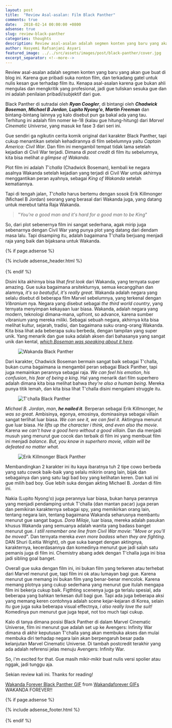 ```yaml
---
layout: post
title:  "Review Asal-asalan: Film Black Panther"
comments: true
date:   2018-02-14 00:00:00 +0800
adsense: true
slug: review-black-panther
categories: thoughts
description: Review asal-asalan adalah segmen konten yang baru yang akan gue buat di blog ini. Karena gue pribadi suka nonton film, dan terkadang gatel untuk nulis kesan gue terhadap film itu. Kenapa asal-asalan karena gue bukan ahli mengulas dan mengkritik yang profesional, jadi gue tuliskan sesuka gue dan ini adalah penilaian pribadi/subjektif dari gue. Tulisan pertama untuk Review asal-asalan adalah Film Black Panther
author: Hasyemi Rafsanjani Asyari
featured_image: ../../src/assets/images/post/black-panther/cover.jpg
excerpt_separator: <!--more-->
---
```


<p class="intro">Review asal-asalan adalah segmen konten yang baru yang akan gue buat di blog ini. Karena gue pribadi suka nonton film, dan terkadang gatel untuk nulis kesan gue terhadap film itu. Kenapa asal-asalan karena gue bukan ahli mengulas dan mengkritik yang profesional, jadi gue tuliskan sesuka gue dan ini adalah penilaian pribadi/subjektif dari gue.</p>

Black Panther di sutradai oleh ___Ryan Coogler___, di bintangi oleh ___Chadwick Boseman___, ___Michael B Jordan___, ___Lupita Nyong'o___, ___Martin Freeman___ dan bintang-bintang lainnya yg kalo disebut pun ga bakal ada yang tau. Terhitung ini adalah film nomer ke-18 (kalau gue hitung-hitung) dari _Marvel Cinematic Universe_, yang masuk ke fase 3 dari seri ini.

Gue sendiri ga ngikutin cerita komik original dari karakter Black Panther, tapi cukup menantikan setelah kehadirannya di film sebelumnya yaitu _Captain America: Civil War_. Dan film ini mengambil tempat tidak lama setelah kejadian di Civil War terjadi. Dimana di _post credit_ di film itu sebelumnya, kita bisa melihat _a glimpse of Wakanda_.

Plot film ini adalah _T'challa_ (Chadwick Boseman), kembali ke negara asalnya Wakanda setelah kejadian yang terjadi di Civil War untuk akhirnya menggantikan peran ayahnya, sebagai _King of Wakanda_ setelah kematiannya. 

Tapi di tengah jalan, _T'challa_ harus bertemu dengan sosok Erik Killmonger (Michael B Jordan) seorang yang berasal dari Wakanda juga, yang datang untuk merebut tahta Raja Wakanda.

> "_You're a good man and it's hard for a good man to be King_"


So, dari plot sebenernya film ini sangat sederhana, agak mirip juga sebenarnya dengan Civil War yang punya plot yang datang dari dendam masa lalu. Tapi disamping itu, adalah bagaimana T'challa berjuang menjadi raja yang baik dan bijaksana untuk Wakanda. 

{% if page.adsense %}
<div class="ads">
	{% include adsense_header.html %}
</div>
<br/>
{% endif %}

Disini kita akhirnya bisa lihat _first look_ dari Wakanda, yang ternyata super amazing. Gue suka bagaimana arsitekturnya, semua kecanggihan dan alamnya, _it's so beatuiful_, _it's really great_. Wakanda adalah negara yang selalu disebut di beberapa film Marvel sebelumnya, yang terkenal dengan _Vibranium_ nya. Negara yang disebut sebagai _the third world country_, yang ternyata menyimpan kekayaan luar biasa. Wakanda, adalah negara yang modern, teknologi dimana-mana, upfront, so advance, karena sumber vibranium yang mereka miliki. Sebagai sebuah negara, akhirnya kita bisa melihat kultur, sejarah, tradisi, dan bagaimana suku orang-orang Wakanda. Kita bisa lihat ada beberapa suku berbeda, dengan tampilan yang super unik. Yang menarik dan gue suka adalah aksen dari bahasanya yang sangat unik dan kental, <a title="How Chadwick Boseman Created His Black Panther Accent" href="https://www.youtube.com/watch?v=mhiuyCWZOuY" target="_blank">_which Boseman was speaking about it here_</a>.

<div class="photoset-grid grid">
	<div class="grid--item grid--twelve">
		<figure>
		  <img src="/assets/images/post/black-panther/wakanda.png" alt="Wakanda Black Panther" title="Wakanda Black Panther" />
		</figure>		
	</div>		
</div>

Dari karakter, Chadwick Boseman bermain sangat baik sebagai T'challa, bukan cuma bagaimana ia mengambil peran sebagai Black Panther, tapi juga memainkan perannya sebagai raja. _We can feel his emotion_, _his confusion_, _his fear of being a king_. Hal yang menarik dari film superhero adalah dimana kita bisa melihat bahwa _they're also a human being_. Mereka punya titik lemah, dan kita bisa lihat T'challa disini mengalami struggle itu.

<div class="photoset-grid grid">
	<div class="grid--item grid--twelve">
		<figure>
		  <img src="/assets/images/post/black-panther/tchalla.jpg" alt="T'challa Black Panther" title="T'challa Black Panther" />
		</figure>		
	</div>		
</div>

_Michael B. Jordan_, _man_, ___he nailed it___. Berperan sebagai Erik Killmonger, _he was so great_. Ambisinya, egonya, emosinya, dominasinya sebagai villain sangat terlihat luar biasa. _We can see it, we can feel it._ Aktingnya menurut gue luar biasa. _He lifts up the character i think, and even also the movie_. Karena _we can't have a good hero without a good villain_. Dan dia menjadi musuh yang menurut gue cocok dan terbaik di film ini yang membuat film ini menjadi _balance_. _But, you know in superhero movie, villain will be defeated no matter what._

<div class="photoset-grid grid">
	<div class="grid--item grid--twelve">
		<figure>
		  <img src="/assets/images/post/black-panther/killmonger.jpg" alt="Erik Killmonger Black Panther" title="Erik Killmonger Black Panther" />
		</figure>		
	</div>		
</div>

Membandingkan 2 karakter ini itu kaya ibaratnya tuh 2 tipe cowo berbeda yang satu cowok baik-baik yang selalu mikirin orang lain, bijak dan sebagainya dan yang satu lagi bad boy yang kelihatan keren. Dan kali ini gue milih bad boy. Gue lebih suka dengan akting Michael B. Jordan di film ini.

Nakia (Lupito Nyong'o) juga perannya luar biasa, bukan hanya perannya yang menjadi pendamping untuk T'challa (dan mantan pacar)  juga peran dan pemikiran karakternya sebagai spy, yang memikirkan orang lain, tentang negara lain, tentang bagaimana Wakanda seharusnya membantu menurut gue sangat bagus. _Dora Milaje_, luar biasa, mereka adalah pasukan khusus Wakanda yang semuanya adalah wanita yang badass banget menurut gue. _I still remember one line from Civil War movie_: "_Move or you'll be moved_". Dan ternyata mereka _even more badass when they are fighting_. DAN Shuri (Leitia Wright), oh gue suka banget dengan aktingnya, karakternya, kecerdasannya dan komedinya menurut gue jadi salah satu pemanis juga di film ini. Chemistry abang adek dengan T'challa juga ini bisa jadi sibling goal banget.

Overall gue suka dengan film ini, ini bukan film yang terkeren atau terhebat dari Marvel menurut gue, tapi film ini ok atau lumayan bagi gue. Karena menurut gue memang ini bukan film yang benar-benar mencolok. Karena memang plotnya yang cukup sederhana yang menurut gue itulah mengapa film ini bekerja cukup baik. Figthting scenenya juga ga terlalu spesial, ada beberapa yang bahkan terkesan dull bagi gue. Tapi ada juga beberapa aksi yang memang keren contohnya adalah scene kejar-kejaran di Korea, selain itu gue juga suka beberapa visual effectnya, _i also really love the suit!_ Komedinya pun menurut gue juga tepat, not too much tapi cukup.

Kalo di tanya dimana posisi Black Panther di dalam Marvel Cinematic Universe, film ini menurut gue adalah set up ke Avengers: Infinity War dimana di akhir keputusan T'challa yang akan membuka akses dan mulai membuka diri terhadap negara lain akan berpengaruh besar pada kelanjutan Marvel Cinematic Universe. Di tambah postcredit terakhir yang ada adalah referensi jelas menuju Avengers: Infinity War.

So, i'm excited for that. Gue masih mikir-mikir buat nulis versi spolier atau nggak, jadi tunggu aja.

Sekian review kali ini. Thanks for reading!

<div class="tenor-gif-embed" data-postid="10892015" data-share-method="host" data-width="100%" data-aspect-ratio="1.4186046511627908"><a href="https://tenor.com/view/wakanda-forever-black-panther-gif-10892015">Wakanda Forever Black Panther GIF</a> from <a href="https://tenor.com/search/wakandaforever-gifs">Wakandaforever GIFs</a></div><script type="text/javascript" async src="https://tenor.com/embed.js"></script>
WAKANDA FOREVER!!

{% if page.adsense %}
<div class="ads">
	{% include adsense_footer.html %}
</div>
<br/>
{% endif %}